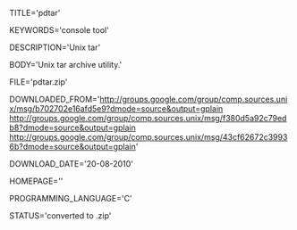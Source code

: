 
TITLE='pdtar'

KEYWORDS='console tool'

DESCRIPTION='Unix tar'

BODY='Unix tar archive utility.'

FILE='pdtar.zip'

DOWNLOADED_FROM='http://groups.google.com/group/comp.sources.unix/msg/b702702e16afd5e9?dmode=source&output=gplain
http://groups.google.com/group/comp.sources.unix/msg/f380d5a92c79edb8?dmode=source&output=gplain
http://groups.google.com/group/comp.sources.unix/msg/43cf62672c39936b?dmode=source&output=gplain'

DOWNLOAD_DATE='20-08-2010'

HOMEPAGE=''

PROGRAMMING_LANGUAGE='C'

STATUS='converted to .zip'